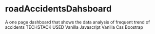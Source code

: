 ﻿# roadAccidentsDahsboard
A one page dashboard that shows the data analysis of frequent trend of accidents
TECHSTACK USED
Vanilla Javascript
Vanilla Css
Boostrap

